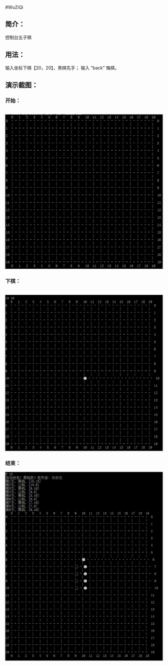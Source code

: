 #WuZiQi

简介：
-------------
控制台五子棋

用法：
-------------
输入坐标下棋【20，20】，黑棋先手； 
输入 “back” 悔棋。

演示截图：
-------------
### 开始：
  ![首页](https://github.com/goodsummer/WuZiQi/blob/master/screenshot/begin.png)
### 下棋：
  ![图片页](https://github.com/goodsummer/WuZiQi/blob/master/screenshot/one_chess.png)
### 结束：
  ![小老虎](https://github.com/goodsummer/WuZiQi/blob/master/screenshot/over.png)
